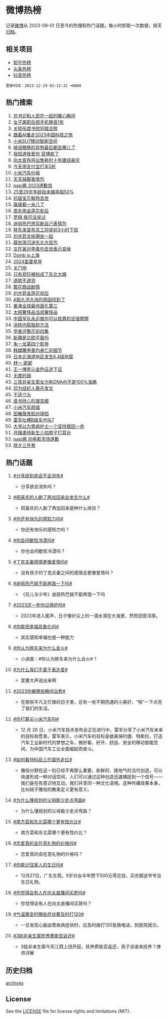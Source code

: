 # 微博热榜

记录[微博](https://www.weibo.com)从 2023-09-01 日至今的热搜和热门话题。每小时抓取一次数据，按天[归档](archives)。

## 相关项目

- [知乎热榜](https://github.com/hotarchive/zhihu)
- [头条热榜](https://github.com/hotarchive/toutiao)
- [抖音热榜](https://github.com/hotarchive/douyin)


`更新时间：2023-12-29 02:12:32 +0800`

## 热门搜索

1. [总书记和人民在一起的暖心瞬间](https://m.weibo.cn/search?containerid=100103type%3D1%26t%3D10%26q%3D%23%E6%80%BB%E4%B9%A6%E8%AE%B0%E5%92%8C%E4%BA%BA%E6%B0%91%E5%9C%A8%E4%B8%80%E8%B5%B7%E7%9A%84%E6%9A%96%E5%BF%83%E7%9E%AC%E9%97%B4%23&stream_entry_id=51&isnewpage=1&extparam=seat%3D1%26c_type%3D51%26pos%3D0%26cate%3D10103%26stream_entry_id%3D51%26filter_type%3Drealtimehot%26q%3D%2523%25E6%2580%25BB%25E4%25B9%25A6%25E8%25AE%25B0%25E5%2592%258C%25E4%25BA%25BA%25E6%25B0%2591%25E5%259C%25A8%25E4%25B8%2580%25E8%25B5%25B7%25E7%259A%2584%25E6%259A%2596%25E5%25BF%2583%25E7%259E%25AC%25E9%2597%25B4%2523%26dgr%3D0%26display_time%3D1703787151%26pre_seqid%3D170378715124801408229)
1. [女子离职后把手机静音1年](https://m.weibo.cn/search?containerid=100103type%3D1%26t%3D10%26q%3D%23%E5%A5%B3%E5%AD%90%E7%A6%BB%E8%81%8C%E5%90%8E%E6%8A%8A%E6%89%8B%E6%9C%BA%E9%9D%99%E9%9F%B31%E5%B9%B4%23&stream_entry_id=31&isnewpage=1&extparam=seat%3D1%26q%3D%2523%25E5%25A5%25B3%25E5%25AD%2590%25E7%25A6%25BB%25E8%2581%258C%25E5%2590%258E%25E6%258A%258A%25E6%2589%258B%25E6%259C%25BA%25E9%259D%2599%25E9%259F%25B31%25E5%25B9%25B4%2523%26pos%3D0%26realpos%3D1%26filter_type%3Drealtimehot%26lcate%3D5001%26flag%3D2%26stream_entry_id%3D31%26cate%3D5001%26c_type%3D31%26band_rank%3D1%26dgr%3D0%26display_time%3D1703787151%26pre_seqid%3D170378715124801408229)
1. [关晓彤虞书欣同框合照](https://m.weibo.cn/search?containerid=100103type%3D1%26t%3D10%26q%3D%23%E5%85%B3%E6%99%93%E5%BD%A4%E8%99%9E%E4%B9%A6%E6%AC%A3%E5%90%8C%E6%A1%86%E5%90%88%E7%85%A7%23&stream_entry_id=31&isnewpage=1&extparam=seat%3D1%26q%3D%2523%25E5%2585%25B3%25E6%2599%2593%25E5%25BD%25A4%25E8%2599%259E%25E4%25B9%25A6%25E6%25AC%25A3%25E5%2590%258C%25E6%25A1%2586%25E5%2590%2588%25E7%2585%25A7%2523%26pos%3D1%26realpos%3D2%26filter_type%3Drealtimehot%26lcate%3D5001%26flag%3D2%26stream_entry_id%3D31%26cate%3D5001%26c_type%3D31%26band_rank%3D2%26dgr%3D0%26display_time%3D1703787151%26pre_seqid%3D170378715124801408229)
1. [跟着AI重走2023中国科技之旅](https://m.weibo.cn/search?containerid=100103type%3D1%26t%3D10%26q%3D%23%E8%B7%9F%E7%9D%80AI%E9%87%8D%E8%B5%B02023%E4%B8%AD%E5%9B%BD%E7%A7%91%E6%8A%80%E4%B9%8B%E6%97%85%23&stream_entry_id=31&isnewpage=1&extparam=seat%3D1%26q%3D%2523%25E8%25B7%259F%25E7%259D%2580AI%25E9%2587%258D%25E8%25B5%25B02023%25E4%25B8%25AD%25E5%259B%25BD%25E7%25A7%2591%25E6%258A%2580%25E4%25B9%258B%25E6%2597%2585%2523%26pos%3D2%26realpos%3D3%26filter_type%3Drealtimehot%26lcate%3D5001%26flag%3D0%26stream_entry_id%3D31%26cate%3D5001%26c_type%3D31%26band_rank%3D3%26dgr%3D0%26display_time%3D1703787151%26pre_seqid%3D170378715124801408229)
1. [小米SU7移动智能空间](https://m.weibo.cn/search?containerid=100103type%3D1%26t%3D10%26q%3D%23%E5%B0%8F%E7%B1%B3SU7%E7%A7%BB%E5%8A%A8%E6%99%BA%E8%83%BD%E7%A9%BA%E9%97%B4%23&stream_entry_id=31&isnewpage=1&extparam=seat%3D1%26adid%3D217208%26is_ad_pos%3D1%26filter_type%3Drealtimehot%26pos%3D3%26c_type%3D31%26lcate%3D5001%26topic_ad%3D1%26stream_entry_id%3D31%26cate%3D5001%26q%3D%2523%25E5%25B0%258F%25E7%25B1%25B3SU7%25E7%25A7%25BB%25E5%258A%25A8%25E6%2599%25BA%25E8%2583%25BD%25E7%25A9%25BA%25E9%2597%25B4%2523%26band_rank%3D4%26dgr%3D0%26display_time%3D1703787151%26pre_seqid%3D170378715124801408229)
1. [掉进眼睛的异物最后都去哪儿了](https://m.weibo.cn/search?containerid=100103type%3D1%26t%3D10%26q%3D%E6%8E%89%E8%BF%9B%E7%9C%BC%E7%9D%9B%E7%9A%84%E5%BC%82%E7%89%A9%E6%9C%80%E5%90%8E%E9%83%BD%E5%8E%BB%E5%93%AA%E5%84%BF%E4%BA%86&stream_entry_id=31&isnewpage=1&extparam=seat%3D1%26q%3D%25E6%258E%2589%25E8%25BF%259B%25E7%259C%25BC%25E7%259D%259B%25E7%259A%2584%25E5%25BC%2582%25E7%2589%25A9%25E6%259C%2580%25E5%2590%258E%25E9%2583%25BD%25E5%258E%25BB%25E5%2593%25AA%25E5%2584%25BF%25E4%25BA%2586%26pos%3D4%26realpos%3D4%26filter_type%3Drealtimehot%26lcate%3D5001%26flag%3D2%26stream_entry_id%3D31%26cate%3D5001%26c_type%3D31%26band_rank%3D4%26dgr%3D0%26display_time%3D1703787151%26pre_seqid%3D170378715124801408229)
1. [我知道我爱你 官博疯了](https://m.weibo.cn/search?containerid=100103type%3D1%26t%3D10%26q%3D%E6%88%91%E7%9F%A5%E9%81%93%E6%88%91%E7%88%B1%E4%BD%A0+%E5%AE%98%E5%8D%9A%E7%96%AF%E4%BA%86&stream_entry_id=31&isnewpage=1&extparam=seat%3D1%26q%3D%25E6%2588%2591%25E7%259F%25A5%25E9%2581%2593%25E6%2588%2591%25E7%2588%25B1%25E4%25BD%25A0%2520%25E5%25AE%2598%25E5%258D%259A%25E7%2596%25AF%25E4%25BA%2586%26pos%3D5%26realpos%3D5%26filter_type%3Drealtimehot%26lcate%3D5001%26flag%3D2%26stream_entry_id%3D31%26cate%3D5001%26c_type%3D31%26band_rank%3D5%26dgr%3D0%26display_time%3D1703787151%26pre_seqid%3D170378715124801408229)
1. [向太宣布将出售耗时十年建成豪宅](https://m.weibo.cn/search?containerid=100103type%3D1%26t%3D10%26q%3D%23%E5%90%91%E5%A4%AA%E5%AE%A3%E5%B8%83%E5%B0%86%E5%87%BA%E5%94%AE%E8%80%97%E6%97%B6%E5%8D%81%E5%B9%B4%E5%BB%BA%E6%88%90%E8%B1%AA%E5%AE%85%23&stream_entry_id=31&isnewpage=1&extparam=seat%3D1%26q%3D%2523%25E5%2590%2591%25E5%25A4%25AA%25E5%25AE%25A3%25E5%25B8%2583%25E5%25B0%2586%25E5%2587%25BA%25E5%2594%25AE%25E8%2580%2597%25E6%2597%25B6%25E5%258D%2581%25E5%25B9%25B4%25E5%25BB%25BA%25E6%2588%2590%25E8%25B1%25AA%25E5%25AE%2585%2523%26pos%3D6%26realpos%3D6%26filter_type%3Drealtimehot%26lcate%3D5001%26flag%3D2%26stream_entry_id%3D31%26cate%3D5001%26c_type%3D31%26band_rank%3D6%26dgr%3D0%26display_time%3D1703787151%26pre_seqid%3D170378715124801408229)
1. [今天用支付宝打车5折](https://m.weibo.cn/search?containerid=100103type%3D1%26t%3D10%26q%3D%23%E4%BB%8A%E5%A4%A9%E7%94%A8%E6%94%AF%E4%BB%98%E5%AE%9D%E6%89%93%E8%BD%A65%E6%8A%98%23&stream_entry_id=31&isnewpage=1&extparam=seat%3D1%26adid%3D216405%26is_ad_pos%3D1%26filter_type%3Drealtimehot%26pos%3D7%26c_type%3D31%26lcate%3D5001%26topic_ad%3D1%26stream_entry_id%3D31%26cate%3D5001%26q%3D%2523%25E4%25BB%258A%25E5%25A4%25A9%25E7%2594%25A8%25E6%2594%25AF%25E4%25BB%2598%25E5%25AE%259D%25E6%2589%2593%25E8%25BD%25A65%25E6%258A%2598%2523%26band_rank%3D7%26dgr%3D0%26display_time%3D1703787151%26pre_seqid%3D170378715124801408229)
1. [小米汽车价格](https://m.weibo.cn/search?containerid=100103type%3D1%26t%3D10%26q%3D%E5%B0%8F%E7%B1%B3%E6%B1%BD%E8%BD%A6%E4%BB%B7%E6%A0%BC&stream_entry_id=31&isnewpage=1&extparam=seat%3D1%26q%3D%25E5%25B0%258F%25E7%25B1%25B3%25E6%25B1%25BD%25E8%25BD%25A6%25E4%25BB%25B7%25E6%25A0%25BC%26pos%3D8%26realpos%3D7%26filter_type%3Drealtimehot%26lcate%3D5001%26flag%3D16%26stream_entry_id%3D31%26cate%3D5001%26c_type%3D31%26band_rank%3D7%26dgr%3D0%26display_time%3D1703787151%26pre_seqid%3D170378715124801408229)
1. [天天跺脚表情包](https://m.weibo.cn/search?containerid=100103type%3D1%26t%3D10%26q%3D%E5%A4%A9%E5%A4%A9%E8%B7%BA%E8%84%9A%E8%A1%A8%E6%83%85%E5%8C%85&stream_entry_id=31&isnewpage=1&extparam=seat%3D1%26q%3D%25E5%25A4%25A9%25E5%25A4%25A9%25E8%25B7%25BA%25E8%2584%259A%25E8%25A1%25A8%25E6%2583%2585%25E5%258C%2585%26pos%3D9%26realpos%3D8%26filter_type%3Drealtimehot%26lcate%3D5001%26flag%3D0%26stream_entry_id%3D31%26cate%3D5001%26c_type%3D31%26band_rank%3D8%26dgr%3D0%26display_time%3D1703787151%26pre_seqid%3D170378715124801408229)
1. [papi酱 2023道歉信](https://m.weibo.cn/search?containerid=100103type%3D1%26t%3D10%26q%3Dpapi%E9%85%B1+2023%E9%81%93%E6%AD%89%E4%BF%A1&stream_entry_id=31&isnewpage=1&extparam=seat%3D1%26q%3Dpapi%25E9%2585%25B1%25202023%25E9%2581%2593%25E6%25AD%2589%25E4%25BF%25A1%26pos%3D10%26realpos%3D9%26filter_type%3Drealtimehot%26lcate%3D5001%26flag%3D16%26stream_entry_id%3D31%26cate%3D5001%26c_type%3D31%26band_rank%3D9%26dgr%3D0%26display_time%3D1703787151%26pre_seqid%3D170378715124801408229)
1. [25至29岁年龄段未婚率超50%](https://m.weibo.cn/search?containerid=100103type%3D1%26t%3D10%26q%3D%2325%E8%87%B329%E5%B2%81%E5%B9%B4%E9%BE%84%E6%AE%B5%E6%9C%AA%E5%A9%9A%E7%8E%87%E8%B6%8550%25%23&stream_entry_id=31&isnewpage=1&extparam=seat%3D1%26q%3D%252325%25E8%2587%25B329%25E5%25B2%2581%25E5%25B9%25B4%25E9%25BE%2584%25E6%25AE%25B5%25E6%259C%25AA%25E5%25A9%259A%25E7%258E%2587%25E8%25B6%258550%2525%2523%26pos%3D11%26realpos%3D10%26filter_type%3Drealtimehot%26lcate%3D5001%26flag%3D2%26stream_entry_id%3D31%26cate%3D5001%26c_type%3D31%26band_rank%3D10%26dgr%3D0%26display_time%3D1703787151%26pre_seqid%3D170378715124801408229)
1. [抗癌宝贝毅玲去世](https://m.weibo.cn/search?containerid=100103type%3D1%26t%3D10%26q%3D%23%E6%8A%97%E7%99%8C%E5%AE%9D%E8%B4%9D%E6%AF%85%E7%8E%B2%E5%8E%BB%E4%B8%96%23&stream_entry_id=31&isnewpage=1&extparam=seat%3D1%26q%3D%2523%25E6%258A%2597%25E7%2599%258C%25E5%25AE%259D%25E8%25B4%259D%25E6%25AF%2585%25E7%258E%25B2%25E5%258E%25BB%25E4%25B8%2596%2523%26pos%3D12%26realpos%3D11%26filter_type%3Drealtimehot%26lcate%3D5001%26flag%3D2%26stream_entry_id%3D31%26cate%3D5001%26c_type%3D31%26band_rank%3D11%26dgr%3D0%26display_time%3D1703787151%26pre_seqid%3D170378715124801408229)
1. [康康都一米八了](https://m.weibo.cn/search?containerid=100103type%3D1%26t%3D10%26q%3D%E5%BA%B7%E5%BA%B7%E9%83%BD%E4%B8%80%E7%B1%B3%E5%85%AB%E4%BA%86&stream_entry_id=31&isnewpage=1&extparam=seat%3D1%26q%3D%25E5%25BA%25B7%25E5%25BA%25B7%25E9%2583%25BD%25E4%25B8%2580%25E7%25B1%25B3%25E5%2585%25AB%25E4%25BA%2586%26pos%3D13%26realpos%3D12%26filter_type%3Drealtimehot%26lcate%3D5001%26flag%3D2%26stream_entry_id%3D31%26cate%3D5001%26c_type%3D31%26band_rank%3D12%26dgr%3D0%26display_time%3D1703787151%26pre_seqid%3D170378715124801408229)
1. [周冬雨金莲花影后](https://m.weibo.cn/search?containerid=100103type%3D1%26t%3D10%26q%3D%23%E5%91%A8%E5%86%AC%E9%9B%A8%E9%87%91%E8%8E%B2%E8%8A%B1%E5%BD%B1%E5%90%8E%23&stream_entry_id=31&isnewpage=1&extparam=seat%3D1%26q%3D%2523%25E5%2591%25A8%25E5%2586%25AC%25E9%259B%25A8%25E9%2587%2591%25E8%258E%25B2%25E8%258A%25B1%25E5%25BD%25B1%25E5%2590%258E%2523%26pos%3D14%26realpos%3D13%26filter_type%3Drealtimehot%26lcate%3D5001%26flag%3D2%26stream_entry_id%3D31%26cate%3D5001%26c_type%3D31%26band_rank%3D13%26dgr%3D0%26display_time%3D1703787151%26pre_seqid%3D170378715124801408229)
1. [罗翔 我可没说过](https://m.weibo.cn/search?containerid=100103type%3D1%26t%3D10%26q%3D%E7%BD%97%E7%BF%94+%E6%88%91%E5%8F%AF%E6%B2%A1%E8%AF%B4%E8%BF%87&stream_entry_id=31&isnewpage=1&extparam=seat%3D1%26q%3D%25E7%25BD%2597%25E7%25BF%2594%2520%25E6%2588%2591%25E5%258F%25AF%25E6%25B2%25A1%25E8%25AF%25B4%25E8%25BF%2587%26pos%3D15%26realpos%3D14%26filter_type%3Drealtimehot%26lcate%3D5001%26flag%3D2%26stream_entry_id%3D31%26cate%3D5001%26c_type%3D31%26band_rank%3D14%26dgr%3D0%26display_time%3D1703787151%26pre_seqid%3D170378715124801408229)
1. [迪丽热巴想买断自己表情包](https://m.weibo.cn/search?containerid=100103type%3D1%26t%3D10%26q%3D%E8%BF%AA%E4%B8%BD%E7%83%AD%E5%B7%B4%E6%83%B3%E4%B9%B0%E6%96%AD%E8%87%AA%E5%B7%B1%E8%A1%A8%E6%83%85%E5%8C%85&stream_entry_id=31&isnewpage=1&extparam=seat%3D1%26q%3D%25E8%25BF%25AA%25E4%25B8%25BD%25E7%2583%25AD%25E5%25B7%25B4%25E6%2583%25B3%25E4%25B9%25B0%25E6%2596%25AD%25E8%2587%25AA%25E5%25B7%25B1%25E8%25A1%25A8%25E6%2583%2585%25E5%258C%2585%26pos%3D16%26realpos%3D15%26filter_type%3Drealtimehot%26lcate%3D5001%26flag%3D2%26stream_entry_id%3D31%26cate%3D5001%26c_type%3D31%26band_rank%3D15%26dgr%3D0%26display_time%3D1703787151%26pre_seqid%3D170378715124801408229)
1. [胖东来宣布员工将提前3小时下班](https://m.weibo.cn/search?containerid=100103type%3D1%26t%3D10%26q%3D%23%E8%83%96%E4%B8%9C%E6%9D%A5%E5%AE%A3%E5%B8%83%E5%91%98%E5%B7%A5%E5%B0%86%E6%8F%90%E5%89%8D3%E5%B0%8F%E6%97%B6%E4%B8%8B%E7%8F%AD%23&stream_entry_id=31&isnewpage=1&extparam=seat%3D1%26q%3D%2523%25E8%2583%2596%25E4%25B8%259C%25E6%259D%25A5%25E5%25AE%25A3%25E5%25B8%2583%25E5%2591%2598%25E5%25B7%25A5%25E5%25B0%2586%25E6%258F%2590%25E5%2589%258D3%25E5%25B0%258F%25E6%2597%25B6%25E4%25B8%258B%25E7%258F%25AD%2523%26pos%3D17%26realpos%3D16%26filter_type%3Drealtimehot%26lcate%3D5001%26flag%3D2%26stream_entry_id%3D31%26cate%3D5001%26c_type%3D31%26band_rank%3D16%26dgr%3D0%26display_time%3D1703787151%26pre_seqid%3D170378715124801408229)
1. [刘亦菲文咏珊坐一起](https://m.weibo.cn/search?containerid=100103type%3D1%26t%3D10%26q%3D%23%E5%88%98%E4%BA%A6%E8%8F%B2%E6%96%87%E5%92%8F%E7%8F%8A%E5%9D%90%E4%B8%80%E8%B5%B7%23&stream_entry_id=31&isnewpage=1&extparam=seat%3D1%26q%3D%2523%25E5%2588%2598%25E4%25BA%25A6%25E8%258F%25B2%25E6%2596%2587%25E5%2592%258F%25E7%258F%258A%25E5%259D%2590%25E4%25B8%2580%25E8%25B5%25B7%2523%26pos%3D18%26realpos%3D17%26filter_type%3Drealtimehot%26lcate%3D5001%26flag%3D2%26stream_entry_id%3D31%26cate%3D5001%26c_type%3D31%26band_rank%3D17%26dgr%3D0%26display_time%3D1703787151%26pre_seqid%3D170378715124801408229)
1. [薛凯琪沉迷东北大饭包](https://m.weibo.cn/search?containerid=100103type%3D1%26t%3D10%26q%3D%23%E8%96%9B%E5%87%AF%E7%90%AA%E6%B2%89%E8%BF%B7%E4%B8%9C%E5%8C%97%E5%A4%A7%E9%A5%AD%E5%8C%85%23&stream_entry_id=31&isnewpage=1&extparam=seat%3D1%26q%3D%2523%25E8%2596%259B%25E5%2587%25AF%25E7%2590%25AA%25E6%25B2%2589%25E8%25BF%25B7%25E4%25B8%259C%25E5%258C%2597%25E5%25A4%25A7%25E9%25A5%25AD%25E5%258C%2585%2523%26pos%3D19%26realpos%3D18%26filter_type%3Drealtimehot%26lcate%3D5001%26flag%3D1%26stream_entry_id%3D31%26cate%3D5001%26c_type%3D31%26band_rank%3D18%26dgr%3D0%26display_time%3D1703787151%26pre_seqid%3D170378715124801408229)
1. [文在寅对李善均去世表示哀悼](https://m.weibo.cn/search?containerid=100103type%3D1%26t%3D10%26q%3D%23%E6%96%87%E5%9C%A8%E5%AF%85%E5%AF%B9%E6%9D%8E%E5%96%84%E5%9D%87%E5%8E%BB%E4%B8%96%E8%A1%A8%E7%A4%BA%E5%93%80%E6%82%BC%23&stream_entry_id=31&isnewpage=1&extparam=seat%3D1%26q%3D%2523%25E6%2596%2587%25E5%259C%25A8%25E5%25AF%2585%25E5%25AF%25B9%25E6%259D%258E%25E5%2596%2584%25E5%259D%2587%25E5%258E%25BB%25E4%25B8%2596%25E8%25A1%25A8%25E7%25A4%25BA%25E5%2593%2580%25E6%2582%25BC%2523%26pos%3D20%26realpos%3D19%26filter_type%3Drealtimehot%26lcate%3D5001%26flag%3D0%26stream_entry_id%3D31%26cate%3D5001%26c_type%3D31%26band_rank%3D19%26dgr%3D0%26display_time%3D1703787151%26pre_seqid%3D170378715124801408229)
1. [Doinb ip上海](https://m.weibo.cn/search?containerid=100103type%3D1%26t%3D10%26q%3DDoinb+ip%E4%B8%8A%E6%B5%B7&stream_entry_id=31&isnewpage=1&extparam=seat%3D1%26q%3DDoinb%2520ip%25E4%25B8%258A%25E6%25B5%25B7%26pos%3D21%26realpos%3D20%26filter_type%3Drealtimehot%26lcate%3D5001%26flag%3D0%26stream_entry_id%3D31%26cate%3D5001%26c_type%3D31%26band_rank%3D20%26dgr%3D0%26display_time%3D1703787151%26pre_seqid%3D170378715124801408229)
1. [2024富婆星座](https://m.weibo.cn/search?containerid=100103type%3D1%26t%3D10%26q%3D2024%E5%AF%8C%E5%A9%86%E6%98%9F%E5%BA%A7&stream_entry_id=31&isnewpage=1&extparam=seat%3D1%26q%3D2024%25E5%25AF%258C%25E5%25A9%2586%25E6%2598%259F%25E5%25BA%25A7%26pos%3D22%26realpos%3D21%26filter_type%3Drealtimehot%26lcate%3D5001%26flag%3D0%26stream_entry_id%3D31%26cate%3D5001%26c_type%3D31%26band_rank%3D21%26dgr%3D0%26display_time%3D1703787151%26pre_seqid%3D170378715124801408229)
1. [关门吻](https://m.weibo.cn/search?containerid=100103type%3D1%26t%3D10%26q%3D%E5%85%B3%E9%97%A8%E5%90%BB&stream_entry_id=31&isnewpage=1&extparam=seat%3D1%26q%3D%25E5%2585%25B3%25E9%2597%25A8%25E5%2590%25BB%26pos%3D23%26realpos%3D22%26filter_type%3Drealtimehot%26lcate%3D5001%26flag%3D0%26stream_entry_id%3D31%26cate%3D5001%26c_type%3D31%26band_rank%3D22%26dgr%3D0%26display_time%3D1703787151%26pre_seqid%3D170378715124801408229)
1. [只有郑恺被拍成了东北大姨](https://m.weibo.cn/search?containerid=100103type%3D1%26t%3D10%26q%3D%E5%8F%AA%E6%9C%89%E9%83%91%E6%81%BA%E8%A2%AB%E6%8B%8D%E6%88%90%E4%BA%86%E4%B8%9C%E5%8C%97%E5%A4%A7%E5%A7%A8&stream_entry_id=31&isnewpage=1&extparam=seat%3D1%26q%3D%25E5%258F%25AA%25E6%259C%2589%25E9%2583%2591%25E6%2581%25BA%25E8%25A2%25AB%25E6%258B%258D%25E6%2588%2590%25E4%25BA%2586%25E4%25B8%259C%25E5%258C%2597%25E5%25A4%25A7%25E5%25A7%25A8%26pos%3D24%26realpos%3D23%26filter_type%3Drealtimehot%26lcate%3D5001%26flag%3D2%26stream_entry_id%3D31%26cate%3D5001%26c_type%3D31%26band_rank%3D23%26dgr%3D0%26display_time%3D1703787151%26pre_seqid%3D170378715124801408229)
1. [退款不退货](https://m.weibo.cn/search?containerid=100103type%3D1%26t%3D10%26q%3D%E9%80%80%E6%AC%BE%E4%B8%8D%E9%80%80%E8%B4%A7&stream_entry_id=31&isnewpage=1&extparam=seat%3D1%26q%3D%25E9%2580%2580%25E6%25AC%25BE%25E4%25B8%258D%25E9%2580%2580%25E8%25B4%25A7%26pos%3D25%26realpos%3D24%26filter_type%3Drealtimehot%26lcate%3D5001%26flag%3D0%26stream_entry_id%3D31%26cate%3D5001%26c_type%3D31%26band_rank%3D24%26dgr%3D0%26display_time%3D1703787151%26pre_seqid%3D170378715124801408229)
1. [繁花商战剧情](https://m.weibo.cn/search?containerid=100103type%3D1%26t%3D10%26q%3D%E7%B9%81%E8%8A%B1%E5%95%86%E6%88%98%E5%89%A7%E6%83%85&stream_entry_id=31&isnewpage=1&extparam=seat%3D1%26q%3D%25E7%25B9%2581%25E8%258A%25B1%25E5%2595%2586%25E6%2588%2598%25E5%2589%25A7%25E6%2583%2585%26pos%3D26%26realpos%3D25%26filter_type%3Drealtimehot%26lcate%3D5001%26flag%3D0%26stream_entry_id%3D31%26cate%3D5001%26c_type%3D31%26band_rank%3D25%26dgr%3D0%26display_time%3D1703787151%26pre_seqid%3D170378715124801408229)
1. [刘亦菲金莲花视后](https://m.weibo.cn/search?containerid=100103type%3D1%26t%3D10%26q%3D%E5%88%98%E4%BA%A6%E8%8F%B2%E9%87%91%E8%8E%B2%E8%8A%B1%E8%A7%86%E5%90%8E&stream_entry_id=31&isnewpage=1&extparam=seat%3D1%26q%3D%25E5%2588%2598%25E4%25BA%25A6%25E8%258F%25B2%25E9%2587%2591%25E8%258E%25B2%25E8%258A%25B1%25E8%25A7%2586%25E5%2590%258E%26pos%3D27%26realpos%3D26%26filter_type%3Drealtimehot%26lcate%3D5001%26flag%3D0%26stream_entry_id%3D31%26cate%3D5001%26c_type%3D31%26band_rank%3D26%26dgr%3D0%26display_time%3D1703787151%26pre_seqid%3D170378715124801408229)
1. [A股久违大涨的原因找到了](https://m.weibo.cn/search?containerid=100103type%3D1%26t%3D10%26q%3D%23A%E8%82%A1%E4%B9%85%E8%BF%9D%E5%A4%A7%E6%B6%A8%E7%9A%84%E5%8E%9F%E5%9B%A0%E6%89%BE%E5%88%B0%E4%BA%86%23&stream_entry_id=31&isnewpage=1&extparam=seat%3D1%26q%3D%2523A%25E8%2582%25A1%25E4%25B9%2585%25E8%25BF%259D%25E5%25A4%25A7%25E6%25B6%25A8%25E7%259A%2584%25E5%258E%259F%25E5%259B%25A0%25E6%2589%25BE%25E5%2588%25B0%25E4%25BA%2586%2523%26pos%3D28%26realpos%3D27%26filter_type%3Drealtimehot%26lcate%3D5001%26flag%3D0%26stream_entry_id%3D31%26cate%3D5001%26c_type%3D31%26band_rank%3D27%26dgr%3D0%26display_time%3D1703787151%26pre_seqid%3D170378715124801408229)
1. [姜涛全球最帅面孔第三](https://m.weibo.cn/search?containerid=100103type%3D1%26t%3D10%26q%3D%23%E5%A7%9C%E6%B6%9B%E5%85%A8%E7%90%83%E6%9C%80%E5%B8%85%E9%9D%A2%E5%AD%94%E7%AC%AC%E4%B8%89%23&stream_entry_id=31&isnewpage=1&extparam=seat%3D1%26q%3D%2523%25E5%25A7%259C%25E6%25B6%259B%25E5%2585%25A8%25E7%2590%2583%25E6%259C%2580%25E5%25B8%2585%25E9%259D%25A2%25E5%25AD%2594%25E7%25AC%25AC%25E4%25B8%2589%2523%26pos%3D29%26realpos%3D28%26filter_type%3Drealtimehot%26lcate%3D5001%26flag%3D0%26stream_entry_id%3D31%26cate%3D5001%26c_type%3D31%26band_rank%3D28%26dgr%3D0%26display_time%3D1703787151%26pre_seqid%3D170378715124801408229)
1. [太把奢侈品当成奢侈品](https://m.weibo.cn/search?containerid=100103type%3D1%26t%3D10%26q%3D%E5%A4%AA%E6%8A%8A%E5%A5%A2%E4%BE%88%E5%93%81%E5%BD%93%E6%88%90%E5%A5%A2%E4%BE%88%E5%93%81&stream_entry_id=31&isnewpage=1&extparam=seat%3D1%26q%3D%25E5%25A4%25AA%25E6%258A%258A%25E5%25A5%25A2%25E4%25BE%2588%25E5%2593%2581%25E5%25BD%2593%25E6%2588%2590%25E5%25A5%25A2%25E4%25BE%2588%25E5%2593%2581%26pos%3D30%26realpos%3D29%26filter_type%3Drealtimehot%26lcate%3D5001%26flag%3D0%26stream_entry_id%3D31%26cate%3D5001%26c_type%3D31%26band_rank%3D29%26dgr%3D0%26display_time%3D1703787151%26pre_seqid%3D170378715124801408229)
1. [中国军队永远做你可以依靠的坚强臂膀](https://m.weibo.cn/search?containerid=100103type%3D1%26t%3D10%26q%3D%23%E4%B8%AD%E5%9B%BD%E5%86%9B%E9%98%9F%E6%B0%B8%E8%BF%9C%E5%81%9A%E4%BD%A0%E5%8F%AF%E4%BB%A5%E4%BE%9D%E9%9D%A0%E7%9A%84%E5%9D%9A%E5%BC%BA%E8%87%82%E8%86%80%23&stream_entry_id=31&isnewpage=1&extparam=seat%3D1%26q%3D%2523%25E4%25B8%25AD%25E5%259B%25BD%25E5%2586%259B%25E9%2598%259F%25E6%25B0%25B8%25E8%25BF%259C%25E5%2581%259A%25E4%25BD%25A0%25E5%258F%25AF%25E4%25BB%25A5%25E4%25BE%259D%25E9%259D%25A0%25E7%259A%2584%25E5%259D%259A%25E5%25BC%25BA%25E8%2587%2582%25E8%2586%2580%2523%26pos%3D31%26realpos%3D30%26filter_type%3Drealtimehot%26lcate%3D5001%26flag%3D32768%26stream_entry_id%3D31%26cate%3D5001%26c_type%3D31%26band_rank%3D30%26dgr%3D0%26display_time%3D1703787151%26pre_seqid%3D170378715124801408229)
1. [消除内脏脂肪方法](https://m.weibo.cn/search?containerid=100103type%3D1%26t%3D10%26q%3D%E6%B6%88%E9%99%A4%E5%86%85%E8%84%8F%E8%84%82%E8%82%AA%E6%96%B9%E6%B3%95&stream_entry_id=31&isnewpage=1&extparam=seat%3D1%26q%3D%25E6%25B6%2588%25E9%2599%25A4%25E5%2586%2585%25E8%2584%258F%25E8%2584%2582%25E8%2582%25AA%25E6%2596%25B9%25E6%25B3%2595%26pos%3D32%26realpos%3D31%26filter_type%3Drealtimehot%26lcate%3D5001%26flag%3D1%26stream_entry_id%3D31%26cate%3D5001%26c_type%3D31%26band_rank%3D31%26dgr%3D0%26display_time%3D1703787151%26pre_seqid%3D170378715124801408229)
1. [学者评繁花前四集](https://m.weibo.cn/search?containerid=100103type%3D1%26t%3D10%26q%3D%23%E5%AD%A6%E8%80%85%E8%AF%84%E7%B9%81%E8%8A%B1%E5%89%8D%E5%9B%9B%E9%9B%86%23&stream_entry_id=31&isnewpage=1&extparam=seat%3D1%26q%3D%2523%25E5%25AD%25A6%25E8%2580%2585%25E8%25AF%2584%25E7%25B9%2581%25E8%258A%25B1%25E5%2589%258D%25E5%259B%259B%25E9%259B%2586%2523%26pos%3D33%26realpos%3D32%26filter_type%3Drealtimehot%26lcate%3D5001%26flag%3D0%26stream_entry_id%3D31%26cate%3D5001%26c_type%3D31%26band_rank%3D32%26dgr%3D0%26display_time%3D1703787151%26pre_seqid%3D170378715124801408229)
1. [新疆是北欧平替吗](https://m.weibo.cn/search?containerid=100103type%3D1%26t%3D10%26q%3D%23%E6%96%B0%E7%96%86%E6%98%AF%E5%8C%97%E6%AC%A7%E5%B9%B3%E6%9B%BF%E5%90%97%23&stream_entry_id=31&isnewpage=1&extparam=seat%3D1%26q%3D%2523%25E6%2596%25B0%25E7%2596%2586%25E6%2598%25AF%25E5%258C%2597%25E6%25AC%25A7%25E5%25B9%25B3%25E6%259B%25BF%25E5%2590%2597%2523%26pos%3D34%26realpos%3D33%26filter_type%3Drealtimehot%26lcate%3D5001%26flag%3D1%26stream_entry_id%3D31%26cate%3D5001%26c_type%3D31%26band_rank%3D33%26dgr%3D0%26display_time%3D1703787151%26pre_seqid%3D170378715124801408229)
1. [朱一龙第四个影帝](https://m.weibo.cn/search?containerid=100103type%3D1%26t%3D10%26q%3D%23%E6%9C%B1%E4%B8%80%E9%BE%99%E7%AC%AC%E5%9B%9B%E4%B8%AA%E5%BD%B1%E5%B8%9D%23&stream_entry_id=31&isnewpage=1&extparam=seat%3D1%26q%3D%2523%25E6%259C%25B1%25E4%25B8%2580%25E9%25BE%2599%25E7%25AC%25AC%25E5%259B%259B%25E4%25B8%25AA%25E5%25BD%25B1%25E5%25B8%259D%2523%26pos%3D35%26realpos%3D34%26filter_type%3Drealtimehot%26lcate%3D5001%26flag%3D0%26stream_entry_id%3D31%26cate%3D5001%26c_type%3D31%26band_rank%3D34%26dgr%3D0%26display_time%3D1703787151%26pre_seqid%3D170378715124801408229)
1. [韩媒曝李善均身亡前细节](https://m.weibo.cn/search?containerid=100103type%3D1%26t%3D10%26q%3D%23%E9%9F%A9%E5%AA%92%E6%9B%9D%E6%9D%8E%E5%96%84%E5%9D%87%E8%BA%AB%E4%BA%A1%E5%89%8D%E7%BB%86%E8%8A%82%23&stream_entry_id=31&isnewpage=1&extparam=seat%3D1%26q%3D%2523%25E9%259F%25A9%25E5%25AA%2592%25E6%259B%259D%25E6%259D%258E%25E5%2596%2584%25E5%259D%2587%25E8%25BA%25AB%25E4%25BA%25A1%25E5%2589%258D%25E7%25BB%2586%25E8%258A%2582%2523%26pos%3D36%26realpos%3D35%26filter_type%3Drealtimehot%26lcate%3D5001%26flag%3D0%26stream_entry_id%3D31%26cate%3D5001%26c_type%3D31%26band_rank%3D35%26dgr%3D0%26display_time%3D1703787151%26pre_seqid%3D170378715124801408229)
1. [日本北海道地区发生6.4级地震](https://m.weibo.cn/search?containerid=100103type%3D1%26t%3D10%26q%3D%23%E6%97%A5%E6%9C%AC%E5%8C%97%E6%B5%B7%E9%81%93%E5%9C%B0%E5%8C%BA%E5%8F%91%E7%94%9F6.4%E7%BA%A7%E5%9C%B0%E9%9C%87%23&stream_entry_id=31&isnewpage=1&extparam=seat%3D1%26q%3D%2523%25E6%2597%25A5%25E6%259C%25AC%25E5%258C%2597%25E6%25B5%25B7%25E9%2581%2593%25E5%259C%25B0%25E5%258C%25BA%25E5%258F%2591%25E7%2594%259F6.4%25E7%25BA%25A7%25E5%259C%25B0%25E9%259C%2587%2523%26pos%3D37%26realpos%3D36%26filter_type%3Drealtimehot%26lcate%3D5001%26flag%3D0%26stream_entry_id%3D31%26cate%3D5001%26c_type%3D31%26band_rank%3D36%26dgr%3D0%26display_time%3D1703787151%26pre_seqid%3D170378715124801408229)
1. [林一 妮妮](https://m.weibo.cn/search?containerid=100103type%3D1%26t%3D10%26q%3D%E6%9E%97%E4%B8%80+%E5%A6%AE%E5%A6%AE&stream_entry_id=31&isnewpage=1&extparam=seat%3D1%26q%3D%25E6%259E%2597%25E4%25B8%2580%2520%25E5%25A6%25AE%25E5%25A6%25AE%26pos%3D38%26realpos%3D37%26filter_type%3Drealtimehot%26lcate%3D5001%26flag%3D0%26stream_entry_id%3D31%26cate%3D5001%26c_type%3D31%26band_rank%3D37%26dgr%3D0%26display_time%3D1703787151%26pre_seqid%3D170378715124801408229)
1. [王一博李沁金色征途下证](https://m.weibo.cn/search?containerid=100103type%3D1%26t%3D10%26q%3D%23%E7%8E%8B%E4%B8%80%E5%8D%9A%E6%9D%8E%E6%B2%81%E9%87%91%E8%89%B2%E5%BE%81%E9%80%94%E4%B8%8B%E8%AF%81%23&stream_entry_id=31&isnewpage=1&extparam=seat%3D1%26q%3D%2523%25E7%258E%258B%25E4%25B8%2580%25E5%258D%259A%25E6%259D%258E%25E6%25B2%2581%25E9%2587%2591%25E8%2589%25B2%25E5%25BE%2581%25E9%2580%2594%25E4%25B8%258B%25E8%25AF%2581%2523%26pos%3D39%26realpos%3D38%26filter_type%3Drealtimehot%26lcate%3D5001%26flag%3D0%26stream_entry_id%3D31%26cate%3D5001%26c_type%3D31%26band_rank%3D38%26dgr%3D0%26display_time%3D1703787151%26pre_seqid%3D170378715124801408229)
1. [无畏的镜](https://m.weibo.cn/search?containerid=100103type%3D1%26t%3D10%26q%3D%E6%97%A0%E7%95%8F%E7%9A%84%E9%95%9C&stream_entry_id=31&isnewpage=1&extparam=seat%3D1%26q%3D%25E6%2597%25A0%25E7%2595%258F%25E7%259A%2584%25E9%2595%259C%26pos%3D40%26realpos%3D39%26filter_type%3Drealtimehot%26lcate%3D5001%26flag%3D0%26stream_entry_id%3D31%26cate%3D5001%26c_type%3D31%26band_rank%3D39%26dgr%3D0%26display_time%3D1703787151%26pre_seqid%3D170378715124801408229)
1. [三孩非亲生案女方称DNA也不是100%准确](https://m.weibo.cn/search?containerid=100103type%3D1%26t%3D10%26q%3D%23%E4%B8%89%E5%AD%A9%E9%9D%9E%E4%BA%B2%E7%94%9F%E6%A1%88%E5%A5%B3%E6%96%B9%E7%A7%B0DNA%E4%B9%9F%E4%B8%8D%E6%98%AF100%25%E5%87%86%E7%A1%AE%23&stream_entry_id=31&isnewpage=1&extparam=seat%3D1%26q%3D%2523%25E4%25B8%2589%25E5%25AD%25A9%25E9%259D%259E%25E4%25BA%25B2%25E7%2594%259F%25E6%25A1%2588%25E5%25A5%25B3%25E6%2596%25B9%25E7%25A7%25B0DNA%25E4%25B9%259F%25E4%25B8%258D%25E6%2598%25AF100%2525%25E5%2587%2586%25E7%25A1%25AE%2523%26pos%3D41%26realpos%3D40%26filter_type%3Drealtimehot%26lcate%3D5001%26flag%3D0%26stream_entry_id%3D31%26cate%3D5001%26c_type%3D31%26band_rank%3D40%26dgr%3D0%26display_time%3D1703787151%26pre_seqid%3D170378715124801408229)
1. [邓为经纪人黄卉发文](https://m.weibo.cn/search?containerid=100103type%3D1%26t%3D10%26q%3D%E9%82%93%E4%B8%BA%E7%BB%8F%E7%BA%AA%E4%BA%BA%E9%BB%84%E5%8D%89%E5%8F%91%E6%96%87&stream_entry_id=31&isnewpage=1&extparam=seat%3D1%26q%3D%25E9%2582%2593%25E4%25B8%25BA%25E7%25BB%258F%25E7%25BA%25AA%25E4%25BA%25BA%25E9%25BB%2584%25E5%258D%2589%25E5%258F%2591%25E6%2596%2587%26pos%3D42%26realpos%3D41%26filter_type%3Drealtimehot%26lcate%3D5001%26flag%3D0%26stream_entry_id%3D31%26cate%3D5001%26c_type%3D31%26band_rank%3D41%26dgr%3D0%26display_time%3D1703787151%26pre_seqid%3D170378715124801408229)
1. [于适寸头](https://m.weibo.cn/search?containerid=100103type%3D1%26t%3D10%26q%3D%23%E4%BA%8E%E9%80%82%E5%AF%B8%E5%A4%B4%23&stream_entry_id=31&isnewpage=1&extparam=seat%3D1%26q%3D%2523%25E4%25BA%258E%25E9%2580%2582%25E5%25AF%25B8%25E5%25A4%25B4%2523%26pos%3D43%26realpos%3D42%26filter_type%3Drealtimehot%26lcate%3D5001%26flag%3D0%26stream_entry_id%3D31%26cate%3D5001%26c_type%3D31%26band_rank%3D42%26dgr%3D0%26display_time%3D1703787151%26pre_seqid%3D170378715124801408229)
1. [虞书欣心形镂空裙](https://m.weibo.cn/search?containerid=100103type%3D1%26t%3D10%26q%3D%23%E8%99%9E%E4%B9%A6%E6%AC%A3%E5%BF%83%E5%BD%A2%E9%95%82%E7%A9%BA%E8%A3%99%23&stream_entry_id=31&isnewpage=1&extparam=seat%3D1%26q%3D%2523%25E8%2599%259E%25E4%25B9%25A6%25E6%25AC%25A3%25E5%25BF%2583%25E5%25BD%25A2%25E9%2595%2582%25E7%25A9%25BA%25E8%25A3%2599%2523%26pos%3D44%26realpos%3D43%26filter_type%3Drealtimehot%26lcate%3D5001%26flag%3D0%26stream_entry_id%3D31%26cate%3D5001%26c_type%3D31%26band_rank%3D43%26dgr%3D0%26display_time%3D1703787151%26pre_seqid%3D170378715124801408229)
1. [小米汽车颜值](https://m.weibo.cn/search?containerid=100103type%3D1%26t%3D10%26q%3D%E5%B0%8F%E7%B1%B3%E6%B1%BD%E8%BD%A6%E9%A2%9C%E5%80%BC&stream_entry_id=31&isnewpage=1&extparam=seat%3D1%26q%3D%25E5%25B0%258F%25E7%25B1%25B3%25E6%25B1%25BD%25E8%25BD%25A6%25E9%25A2%259C%25E5%2580%25BC%26pos%3D45%26realpos%3D44%26filter_type%3Drealtimehot%26lcate%3D5001%26flag%3D0%26stream_entry_id%3D31%26cate%3D5001%26c_type%3D31%26band_rank%3D44%26dgr%3D0%26display_time%3D1703787151%26pre_seqid%3D170378715124801408229)
1. [田曦薇鬼脸对镜拍](https://m.weibo.cn/search?containerid=100103type%3D1%26t%3D10%26q%3D%23%E7%94%B0%E6%9B%A6%E8%96%87%E9%AC%BC%E8%84%B8%E5%AF%B9%E9%95%9C%E6%8B%8D%23&stream_entry_id=31&isnewpage=1&extparam=seat%3D1%26q%3D%2523%25E7%2594%25B0%25E6%259B%25A6%25E8%2596%2587%25E9%25AC%25BC%25E8%2584%25B8%25E5%25AF%25B9%25E9%2595%259C%25E6%258B%258D%2523%26pos%3D46%26realpos%3D45%26filter_type%3Drealtimehot%26lcate%3D5001%26flag%3D1%26stream_entry_id%3D31%26cate%3D5001%26c_type%3D31%26band_rank%3D45%26dgr%3D0%26display_time%3D1703787151%26pre_seqid%3D170378715124801408229)
1. [雷军吐槽B级车也叫7](https://m.weibo.cn/search?containerid=100103type%3D1%26t%3D10%26q%3D%23%E9%9B%B7%E5%86%9B%E5%90%90%E6%A7%BDB%E7%BA%A7%E8%BD%A6%E4%B9%9F%E5%8F%AB7%23&stream_entry_id=31&isnewpage=1&extparam=seat%3D1%26q%3D%2523%25E9%259B%25B7%25E5%2586%259B%25E5%2590%2590%25E6%25A7%25BDB%25E7%25BA%25A7%25E8%25BD%25A6%25E4%25B9%259F%25E5%258F%25AB7%2523%26pos%3D47%26realpos%3D46%26filter_type%3Drealtimehot%26lcate%3D5001%26flag%3D0%26stream_entry_id%3D31%26cate%3D5001%26c_type%3D31%26band_rank%3D46%26dgr%3D0%26display_time%3D1703787151%26pre_seqid%3D170378715124801408229)
1. [大爷以为胃病护士一个坚持救回一命](https://m.weibo.cn/search?containerid=100103type%3D1%26t%3D10%26q%3D%23%E5%A4%A7%E7%88%B7%E4%BB%A5%E4%B8%BA%E8%83%83%E7%97%85%E6%8A%A4%E5%A3%AB%E4%B8%80%E4%B8%AA%E5%9D%9A%E6%8C%81%E6%95%91%E5%9B%9E%E4%B8%80%E5%91%BD%23&stream_entry_id=31&isnewpage=1&extparam=seat%3D1%26q%3D%2523%25E5%25A4%25A7%25E7%2588%25B7%25E4%25BB%25A5%25E4%25B8%25BA%25E8%2583%2583%25E7%2597%2585%25E6%258A%25A4%25E5%25A3%25AB%25E4%25B8%2580%25E4%25B8%25AA%25E5%259D%259A%25E6%258C%2581%25E6%2595%2591%25E5%259B%259E%25E4%25B8%2580%25E5%2591%25BD%2523%26pos%3D48%26realpos%3D47%26filter_type%3Drealtimehot%26lcate%3D5001%26flag%3D32768%26stream_entry_id%3D31%26cate%3D5001%26c_type%3D31%26band_rank%3D47%26dgr%3D0%26display_time%3D1703787151%26pre_seqid%3D170378715124801408229)
1. [月嫂虐待新生儿掐脖子打耳光](https://m.weibo.cn/search?containerid=100103type%3D1%26t%3D10%26q%3D%23%E6%9C%88%E5%AB%82%E8%99%90%E5%BE%85%E6%96%B0%E7%94%9F%E5%84%BF%E6%8E%90%E8%84%96%E5%AD%90%E6%89%93%E8%80%B3%E5%85%89%23&stream_entry_id=31&isnewpage=1&extparam=seat%3D1%26q%3D%2523%25E6%259C%2588%25E5%25AB%2582%25E8%2599%2590%25E5%25BE%2585%25E6%2596%25B0%25E7%2594%259F%25E5%2584%25BF%25E6%258E%2590%25E8%2584%2596%25E5%25AD%2590%25E6%2589%2593%25E8%2580%25B3%25E5%2585%2589%2523%26pos%3D49%26realpos%3D48%26filter_type%3Drealtimehot%26lcate%3D5001%26flag%3D0%26stream_entry_id%3D31%26cate%3D5001%26c_type%3D31%26band_rank%3D48%26dgr%3D0%26display_time%3D1703787151%26pre_seqid%3D170378715124801408229)
1. [papi酱 向电影市场道歉](https://m.weibo.cn/search?containerid=100103type%3D1%26t%3D10%26q%3Dpapi%E9%85%B1+%E5%90%91%E7%94%B5%E5%BD%B1%E5%B8%82%E5%9C%BA%E9%81%93%E6%AD%89&stream_entry_id=31&isnewpage=1&extparam=seat%3D1%26q%3Dpapi%25E9%2585%25B1%2520%25E5%2590%2591%25E7%2594%25B5%25E5%25BD%25B1%25E5%25B8%2582%25E5%259C%25BA%25E9%2581%2593%25E6%25AD%2589%26pos%3D50%26realpos%3D49%26filter_type%3Drealtimehot%26lcate%3D5001%26flag%3D0%26stream_entry_id%3D31%26cate%3D5001%26c_type%3D31%26band_rank%3D49%26dgr%3D0%26display_time%3D1703787151%26pre_seqid%3D170378715124801408229)
1. [除夕三件套](https://m.weibo.cn/search?containerid=100103type%3D1%26t%3D10%26q%3D%E9%99%A4%E5%A4%95%E4%B8%89%E4%BB%B6%E5%A5%97&stream_entry_id=31&isnewpage=1&extparam=seat%3D1%26q%3D%25E9%2599%25A4%25E5%25A4%2595%25E4%25B8%2589%25E4%25BB%25B6%25E5%25A5%2597%26pos%3D51%26realpos%3D50%26filter_type%3Drealtimehot%26lcate%3D5001%26flag%3D0%26stream_entry_id%3D31%26cate%3D5001%26c_type%3D31%26band_rank%3D50%26dgr%3D0%26display_time%3D1703787151%26pre_seqid%3D170378715124801408229)

## 热门话题

1. [#分享欲到底会不会消失#](https://m.weibo.cn/search?containerid=231522type%3D1%26t%3D10%26q%3D%23%E5%88%86%E4%BA%AB%E6%AC%B2%E5%88%B0%E5%BA%95%E4%BC%9A%E4%B8%8D%E4%BC%9A%E6%B6%88%E5%A4%B1%23&stream_entry_id=128&isnewpage=1&extparam=seat%3D1%26c_type%3D128%26lcate%3D5004%26unitid%3D1703774851266%26cate%3D5004%26pos%3D1-0-0%26dgr%3D0%26display_time%3D1703787152%26pre_seqid%3D170378715256102980782)
    - 分享欲会消失吗？

1. [#把喜欢的人删了再加回来会发生什么#](https://m.weibo.cn/search?containerid=231522type%3D1%26t%3D10%26q%3D%23%E6%8A%8A%E5%96%9C%E6%AC%A2%E7%9A%84%E4%BA%BA%E5%88%A0%E4%BA%86%E5%86%8D%E5%8A%A0%E5%9B%9E%E6%9D%A5%E4%BC%9A%E5%8F%91%E7%94%9F%E4%BB%80%E4%B9%88%23&stream_entry_id=128&isnewpage=1&extparam=seat%3D1%26c_type%3D128%26lcate%3D5004%26unitid%3D1703669235654%26cate%3D5004%26pos%3D1-0-1%26dgr%3D0%26display_time%3D1703787152%26pre_seqid%3D170378715256102980782)
    - 把喜欢的人删了再加回来是种什么体验？

1. [#你还有快乐的感知力吗#](https://m.weibo.cn/search?containerid=231522type%3D1%26t%3D10%26q%3D%23%E4%BD%A0%E8%BF%98%E6%9C%89%E5%BF%AB%E4%B9%90%E7%9A%84%E6%84%9F%E7%9F%A5%E5%8A%9B%E5%90%97%23&stream_entry_id=128&isnewpage=1&extparam=seat%3D1%26c_type%3D128%26lcate%3D5004%26unitid%3D1703776662981%26cate%3D5004%26pos%3D1-0-2%26dgr%3D0%26display_time%3D1703787152%26pre_seqid%3D170378715256102980782)
    - 你还有快乐的感知力吗？

1. [#你会间歇性冷漠吗#](https://m.weibo.cn/search?containerid=231522type%3D1%26t%3D10%26q%3D%23%E4%BD%A0%E4%BC%9A%E9%97%B4%E6%AD%87%E6%80%A7%E5%86%B7%E6%BC%A0%E5%90%97%23&stream_entry_id=128&isnewpage=1&extparam=seat%3D1%26c_type%3D128%26lcate%3D5004%26unitid%3D1703730138917%26cate%3D5004%26pos%3D1-0-3%26dgr%3D0%26display_time%3D1703787152%26pre_seqid%3D170378715256102980782)
    - 你也会间歇性冷漠吗？

1. [#丁克夫妻感情更像爱情吗#](https://m.weibo.cn/search?containerid=231522type%3D1%26t%3D10%26q%3D%23%E4%B8%81%E5%85%8B%E5%A4%AB%E5%A6%BB%E6%84%9F%E6%83%85%E6%9B%B4%E5%83%8F%E7%88%B1%E6%83%85%E5%90%97%23&stream_entry_id=128&isnewpage=1&extparam=seat%3D1%26c_type%3D128%26lcate%3D5004%26unitid%3D1703734033959%26cate%3D5004%26pos%3D1-0-4%26dgr%3D0%26display_time%3D1703787152%26pre_seqid%3D170378715256102980782)
    - 没有孩子的丁克夫妻之间的感情会更像爱情吗？

1. [#迪丽热巴就不能再饿一下吗#](https://m.weibo.cn/search?containerid=231522type%3D1%26t%3D10%26q%3D%23%E8%BF%AA%E4%B8%BD%E7%83%AD%E5%B7%B4%E5%B0%B1%E4%B8%8D%E8%83%BD%E5%86%8D%E9%A5%BF%E4%B8%80%E4%B8%8B%E5%90%97%23&stream_entry_id=128&isnewpage=1&extparam=seat%3D1%26c_type%3D128%26lcate%3D5004%26unitid%3D1703653038052%26cate%3D5004%26pos%3D1-0-5%26dgr%3D0%26display_time%3D1703787152%26pre_seqid%3D170378715256102980782)
    - 《花儿与少年》迪丽热巴就不能再饿一下吗

1. [#2023这一年你过得好吗#](https://m.weibo.cn/search?containerid=231522type%3D1%26t%3D10%26q%3D%232023%E8%BF%99%E4%B8%80%E5%B9%B4%E4%BD%A0%E8%BF%87%E5%BE%97%E5%A5%BD%E5%90%97%23&stream_entry_id=128&isnewpage=1&extparam=seat%3D1%26c_type%3D128%26lcate%3D5004%26unitid%3D1703690867145%26cate%3D5004%26pos%3D1-0-6%26dgr%3D0%26display_time%3D1703787152%26pre_seqid%3D170378715256102980782)
    - 2023年进入尾声，日子像针尖上的一滴水滴在大海里，然而回音浑厚。

1. [#你能把幸福具象化吗#](https://m.weibo.cn/search?containerid=231522type%3D1%26t%3D10%26q%3D%23%E4%BD%A0%E8%83%BD%E6%8A%8A%E5%B9%B8%E7%A6%8F%E5%85%B7%E8%B1%A1%E5%8C%96%E5%90%97%23&stream_entry_id=128&isnewpage=1&extparam=seat%3D1%26c_type%3D128%26lcate%3D5004%26unitid%3D1703759550618%26cate%3D5004%26pos%3D1-0-7%26dgr%3D0%26display_time%3D1703787152%26pre_seqid%3D170378715256102980782)
    - 其实感知幸福也是一种能力

1. [#你认为胖东来为什么会火#](https://m.weibo.cn/search?containerid=231522type%3D1%26t%3D10%26q%3D%23%E4%BD%A0%E8%AE%A4%E4%B8%BA%E8%83%96%E4%B8%9C%E6%9D%A5%E4%B8%BA%E4%BB%80%E4%B9%88%E4%BC%9A%E7%81%AB%23&stream_entry_id=128&isnewpage=1&extparam=seat%3D1%26c_type%3D128%26lcate%3D5004%26unitid%3D1703768579987%26cate%3D5004%26pos%3D1-0-8%26dgr%3D0%26display_time%3D1703787152%26pre_seqid%3D170378715256102980782)
    - 小调查：#你认为胖东来为什么会火#？

1. [#为什么我们不善于表达爱#](https://m.weibo.cn/search?containerid=231522type%3D1%26t%3D10%26q%3D%23%E4%B8%BA%E4%BB%80%E4%B9%88%E6%88%91%E4%BB%AC%E4%B8%8D%E5%96%84%E4%BA%8E%E8%A1%A8%E8%BE%BE%E7%88%B1%23&stream_entry_id=128&isnewpage=1&extparam=seat%3D1%26c_type%3D128%26lcate%3D5004%26unitid%3D1703770975615%26cate%3D5004%26pos%3D1-0-9%26dgr%3D0%26display_time%3D1703787152%26pre_seqid%3D170378715256102980782)
    - 爱要大声说出来啊

1. [#2023你被哪些瞬间治愈#](https://m.weibo.cn/search?containerid=231522type%3D1%26t%3D10%26q%3D%232023%E4%BD%A0%E8%A2%AB%E5%93%AA%E4%BA%9B%E7%9E%AC%E9%97%B4%E6%B2%BB%E6%84%88%23&stream_entry_id=128&isnewpage=1&extparam=seat%3D1%26c_type%3D128%26lcate%3D5004%26unitid%3D1703634155547%26cate%3D5004%26pos%3D1-0-10%26dgr%3D0%26display_time%3D1703787152%26pre_seqid%3D170378715256102980782)
    - 在那些平凡又忙碌的日子里，总有一些不期而遇的小美好，“啪”一下点亮了我们的生活。

1. [#你打算买小米汽车吗#](https://m.weibo.cn/search?containerid=231522type%3D1%26t%3D10%26q%3D%23%E4%BD%A0%E6%89%93%E7%AE%97%E4%B9%B0%E5%B0%8F%E7%B1%B3%E6%B1%BD%E8%BD%A6%E5%90%97%23&stream_entry_id=128&isnewpage=1&extparam=seat%3D1%26c_type%3D128%26lcate%3D5004%26unitid%3D1703749649151%26cate%3D5004%26pos%3D1-0-11%26dgr%3D0%26display_time%3D1703787152%26pre_seqid%3D170378715256102980782)
    - 12 月 28 日，小米汽车技术发布会正在进行中，雷军分享了小米汽车未来的目标和愿景。雷军表示，小米汽车的目标是媲美保时捷、特斯拉，打造汽车工业新时代的梦想之车，做好看、好开、舒适、安全的移动智能空间，为中国汽车工业全面崛起而奋斗。

1. [#如何看待科目三在国外走红#](https://m.weibo.cn/search?containerid=231522type%3D1%26t%3D10%26q%3D%23%E5%A6%82%E4%BD%95%E7%9C%8B%E5%BE%85%E7%A7%91%E7%9B%AE%E4%B8%89%E5%9C%A8%E5%9B%BD%E5%A4%96%E8%B5%B0%E7%BA%A2%23&stream_entry_id=128&isnewpage=1&extparam=seat%3D1%26c_type%3D128%26lcate%3D5004%26unitid%3D1703663245402%26cate%3D5004%26pos%3D1-0-12%26dgr%3D0%26display_time%3D1703787152%26pre_seqid%3D170378715256102980782)
    - 雅俗分野在这一刻已经不再那么重要，新鲜的、接地气的当代创造，可以快速形成一种对话空间，人们可以通过这种创造迅速捕捉到一个信号——我们是在有意识地互动，我们共享同一种文化语境。这种传播效果本身，比纠结于雅俗的教条定义更有意义。

1. [#为什么懂规划的父母能少走点弯路#](https://m.weibo.cn/search?containerid=231522type%3D1%26t%3D10%26q%3D%23%E4%B8%BA%E4%BB%80%E4%B9%88%E6%87%82%E8%A7%84%E5%88%92%E7%9A%84%E7%88%B6%E6%AF%8D%E8%83%BD%E5%B0%91%E8%B5%B0%E7%82%B9%E5%BC%AF%E8%B7%AF%23&stream_entry_id=128&isnewpage=1&extparam=seat%3D1%26c_type%3D128%26lcate%3D5004%26unitid%3D1703770345091%26cate%3D5004%26pos%3D1-0-13%26dgr%3D0%26display_time%3D1703787152%26pre_seqid%3D170378715256102980782)
    - 为什么懂规划的父母能少走点弯路？

1. [#南方菜和东北菜哪个更有性价比#](https://m.weibo.cn/search?containerid=231522type%3D1%26t%3D10%26q%3D%23%E5%8D%97%E6%96%B9%E8%8F%9C%E5%92%8C%E4%B8%9C%E5%8C%97%E8%8F%9C%E5%93%AA%E4%B8%AA%E6%9B%B4%E6%9C%89%E6%80%A7%E4%BB%B7%E6%AF%94%23&stream_entry_id=128&isnewpage=1&extparam=seat%3D1%26c_type%3D128%26lcate%3D5004%26unitid%3D1703770341496%26cate%3D5004%26pos%3D1-0-14%26dgr%3D0%26display_time%3D1703787152%26pre_seqid%3D170378715256102980782)
    - 南方菜和东北菜哪个更有性价比？

1. [#恋爱真的会在意礼物的价格吗#](https://m.weibo.cn/search?containerid=231522type%3D1%26t%3D10%26q%3D%23%E6%81%8B%E7%88%B1%E7%9C%9F%E7%9A%84%E4%BC%9A%E5%9C%A8%E6%84%8F%E7%A4%BC%E7%89%A9%E7%9A%84%E4%BB%B7%E6%A0%BC%E5%90%97%23&stream_entry_id=128&isnewpage=1&extparam=seat%3D1%26c_type%3D128%26lcate%3D5004%26unitid%3D1703769758489%26cate%3D5004%26pos%3D1-0-15%26dgr%3D0%26display_time%3D1703787152%26pre_seqid%3D170378715256102980782)
    - 恋爱真的会在意礼物的价格吗？

1. [#你能记住家人的生日吗#](https://m.weibo.cn/search?containerid=231522type%3D1%26t%3D10%26q%3D%23%E4%BD%A0%E8%83%BD%E8%AE%B0%E4%BD%8F%E5%AE%B6%E4%BA%BA%E7%9A%84%E7%94%9F%E6%97%A5%E5%90%97%23&stream_entry_id=128&isnewpage=1&extparam=seat%3D1%26c_type%3D128%26lcate%3D5004%26unitid%3D1703764970444%26cate%3D5004%26pos%3D1-0-16%26dgr%3D0%26display_time%3D1703787152%26pre_seqid%3D170378715256102980782)
    - 12月27日，广东东莞。9岁孙女半年攒下500元零花钱，买衣服送爷爷当生日礼物。

1. [#你觉得会有人在向太直播间买房吗#](https://m.weibo.cn/search?containerid=231522type%3D1%26t%3D10%26q%3D%23%E4%BD%A0%E8%A7%89%E5%BE%97%E4%BC%9A%E6%9C%89%E4%BA%BA%E5%9C%A8%E5%90%91%E5%A4%AA%E7%9B%B4%E6%92%AD%E9%97%B4%E4%B9%B0%E6%88%BF%E5%90%97%23&stream_entry_id=128&isnewpage=1&extparam=seat%3D1%26c_type%3D128%26lcate%3D5004%26unitid%3D1703763145370%26cate%3D5004%26pos%3D1-0-17%26dgr%3D0%26display_time%3D1703787152%26pre_seqid%3D170378715256102980782)
    - 你觉得会有人在向太直播间买房吗？

1. [#气温骤变时哪些症状要及时打120#](https://m.weibo.cn/search?containerid=231522type%3D1%26t%3D10%26q%3D%23%E6%B0%94%E6%B8%A9%E9%AA%A4%E5%8F%98%E6%97%B6%E5%93%AA%E4%BA%9B%E7%97%87%E7%8A%B6%E8%A6%81%E5%8F%8A%E6%97%B6%E6%89%93120%23&stream_entry_id=128&isnewpage=1&extparam=seat%3D1%26c_type%3D128%26lcate%3D5004%26unitid%3D1703754745789%26cate%3D5004%26pos%3D1-0-18%26dgr%3D0%26display_time%3D1703787152%26pre_seqid%3D170378715256102980782)
    - 一旦发现心脑血管疾病症状时，应及时拨打120急救电话，到医院就诊。

1. [#3娃非亲生案抚养费能否返还#](https://m.weibo.cn/search?containerid=231522type%3D1%26t%3D10%26q%3D%233%E5%A8%83%E9%9D%9E%E4%BA%B2%E7%94%9F%E6%A1%88%E6%8A%9A%E5%85%BB%E8%B4%B9%E8%83%BD%E5%90%A6%E8%BF%94%E8%BF%98%23&stream_entry_id=128&isnewpage=1&extparam=seat%3D1%26c_type%3D128%26lcate%3D5004%26unitid%3D1703754162244%26cate%3D5004%26pos%3D1-0-19%26dgr%3D0%26display_time%3D1703787152%26pre_seqid%3D170378715256102980782)
    - 3娃非亲生案今天江西上饶开庭，抚养费能否返还，孩子该谁来抚养？律师详解


## 历史归档

[archives](archives)

## License

See the [LICENSE](LICENSE) file for license rights and limitations (MIT).
